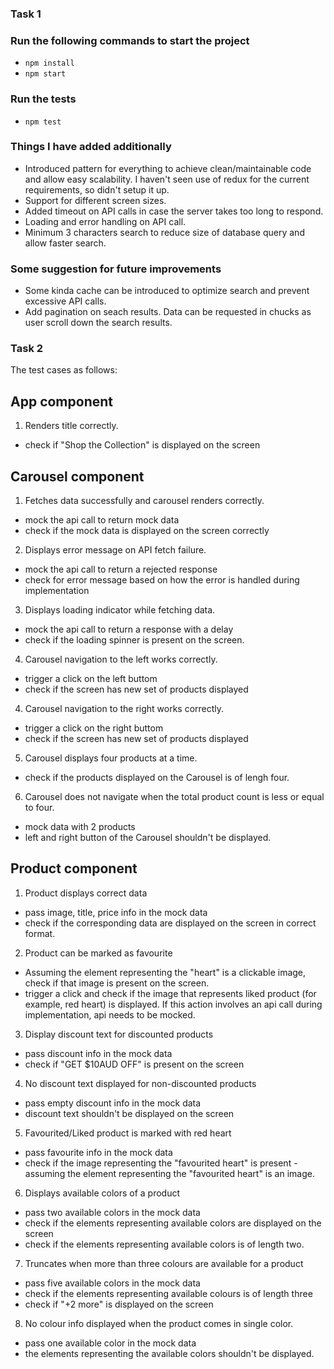 ### Task 1

### Run the following commands to start the project
- `npm install`
- `npm start`

### Run the tests
- `npm test`

### Things I have added additionally
- Introduced pattern for everything to achieve clean/maintainable code and allow easy scalability. I haven't seen use of redux for the current requirements, so didn't setup it up.
- Support for different screen sizes.
- Added timeout on API calls in case the server takes too long to respond.
- Loading and error handling on API call.
- Minimum 3 characters search to reduce size of database query and allow faster search.

### Some suggestion for future improvements
- Some kinda cache can be introduced to optimize search and prevent excessive API calls.
- Add pagination on seach results. Data can be requested in chucks as user scroll down the search results.


### Task 2

The test cases as follows:

## App component

1. Renders title correctly.
- check if "Shop the Collection" is displayed on the screen

## Carousel component   

1. Fetches data successfully and carousel renders correctly. 
- mock the api call to return mock data
- check if the mock data is displayed on the screen correctly

2. Displays error message on API fetch failure.
- mock the api call to return a rejected response 
- check for error message based on how the error is handled during implementation

3. Displays loading indicator while fetching data.
- mock the api call to return a response with a delay
- check if the loading spinner is present on the screen.

4. Carousel navigation to the left works correctly.
- trigger a click on the left buttom
- check if the screen has new set of products displayed

4. Carousel navigation to the right works correctly.
- trigger a click on the right buttom 
- check if the screen has new set of products displayed

5. Carousel displays four products at a time.
- check if the products displayed on the Carousel is of lengh four.

6. Carousel does not navigate when the total product count is less or equal to four.
- mock data with 2 products
- left and right button of the Carousel shouldn't be displayed.

## Product component

1. Product displays correct data
- pass image, title, price info in the mock data
- check if the corresponding data are displayed on the screen in correct format.

2. Product can be marked as favourite
- Assuming the element representing the "heart" is a clickable image, check if that image is present on the screen.
- trigger a click and check if the image that represents liked product (for example, red heart) is displayed. If this action involves an api call during implementation, api needs to be mocked.

3. Display discount text for discounted products
- pass discount info in the mock data 
- check if "GET $10AUD OFF" is present on the screen

4. No discount text displayed for non-discounted products
- pass empty discount info in the mock data 
- discount text shouldn't be displayed on the screen

5. Favourited/Liked product is marked with red heart
- pass favourite info in the mock data 
- check if the image representing the "favourited heart" is present - assuming the element representing the "favourited heart" is an image. 

6. Displays available colors of a product
- pass two available colors in the mock data
- check if the elements representing available colors are displayed on the screen 
- check if the elements representing available colors is of length two.

7. Truncates when more than three colours are available for a product
- pass five available colors in the mock data
- check if the elements representing available colours is of length three
- check if "+2 more" is displayed on the screen

8. No colour info displayed when the product comes in single color.
- pass one available color in the mock data
- the elements representing the available colors shouldn't be displayed.

